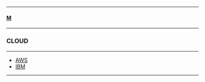 
---

#### [M](https://github.com/ttltrk/TTT/blob/master/menu.md)

---

### CLOUD

---

* [AWS](https://github.com/ttltrk/TTT/blob/master/CLOUD/AWS/AWS.md)
* [IBM](https://github.com/ttltrk/TTT/blob/master/CLOUD/IBM/IBM.md)

---
